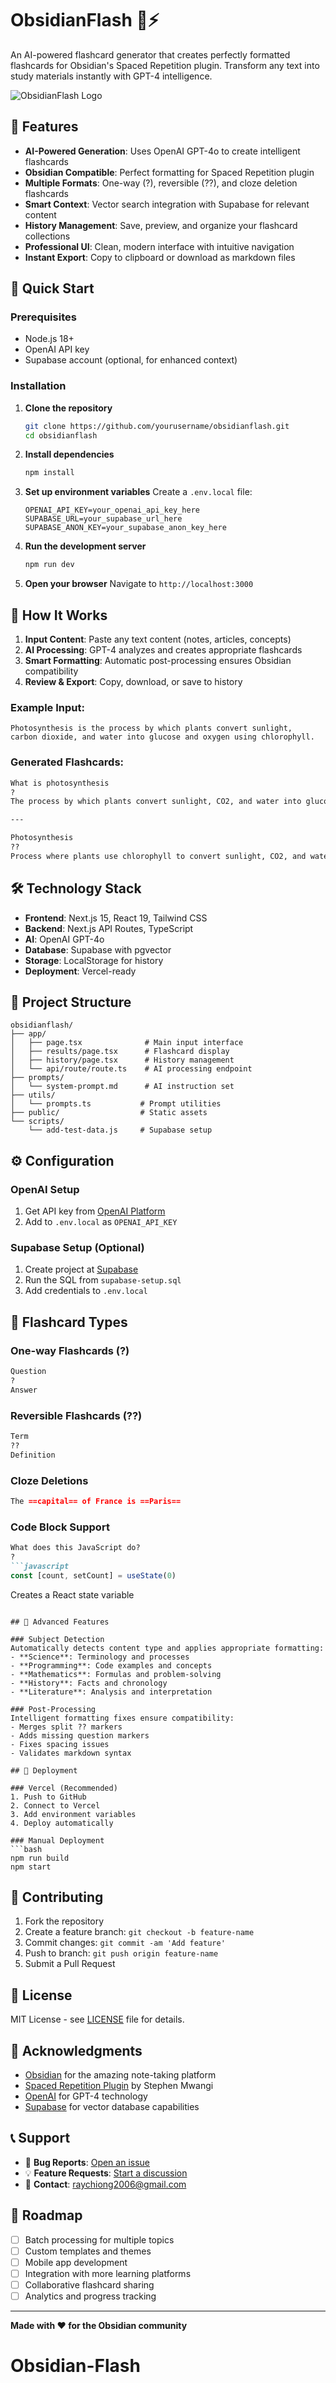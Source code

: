 # ObsidianFlash 🧠⚡

An AI-powered flashcard generator that creates perfectly formatted flashcards for Obsidian's Spaced Repetition plugin. Transform any text into study materials instantly with GPT-4 intelligence.

![ObsidianFlash Logo](public/Obsidian_Flash.png)

## 🌟 Features

- **AI-Powered Generation**: Uses OpenAI GPT-4o to create intelligent flashcards
- **Obsidian Compatible**: Perfect formatting for Spaced Repetition plugin
- **Multiple Formats**: One-way (?), reversible (??), and cloze deletion flashcards
- **Smart Context**: Vector search integration with Supabase for relevant content
- **History Management**: Save, preview, and organize your flashcard collections
- **Professional UI**: Clean, modern interface with intuitive navigation
- **Instant Export**: Copy to clipboard or download as markdown files

## 🚀 Quick Start

### Prerequisites
- Node.js 18+ 
- OpenAI API key
- Supabase account (optional, for enhanced context)

### Installation

1. **Clone the repository**
   ```bash
   git clone https://github.com/yourusername/obsidianflash.git
   cd obsidianflash
   ```

2. **Install dependencies**
   ```bash
   npm install
   ```

3. **Set up environment variables**
   Create a `.env.local` file:
   ```env
   OPENAI_API_KEY=your_openai_api_key_here
   SUPABASE_URL=your_supabase_url_here
   SUPABASE_ANON_KEY=your_supabase_anon_key_here
   ```

4. **Run the development server**
   ```bash
   npm run dev
   ```

5. **Open your browser**
   Navigate to `http://localhost:3000`

## 📖 How It Works

1. **Input Content**: Paste any text content (notes, articles, concepts)
2. **AI Processing**: GPT-4 analyzes and creates appropriate flashcards
3. **Smart Formatting**: Automatic post-processing ensures Obsidian compatibility
4. **Review & Export**: Copy, download, or save to history

### Example Input:
```
Photosynthesis is the process by which plants convert sunlight, 
carbon dioxide, and water into glucose and oxygen using chlorophyll.
```

### Generated Flashcards:
```markdown
What is photosynthesis
?
The process by which plants convert sunlight, CO2, and water into glucose and oxygen

---

Photosynthesis
??
Process where plants use chlorophyll to convert sunlight, CO2, and water into glucose and oxygen
```

## 🛠️ Technology Stack

- **Frontend**: Next.js 15, React 19, Tailwind CSS
- **Backend**: Next.js API Routes, TypeScript
- **AI**: OpenAI GPT-4o
- **Database**: Supabase with pgvector
- **Storage**: LocalStorage for history
- **Deployment**: Vercel-ready

## 📁 Project Structure

```
obsidianflash/
├── app/
│   ├── page.tsx              # Main input interface
│   ├── results/page.tsx      # Flashcard display
│   ├── history/page.tsx      # History management
│   └── api/route/route.ts    # AI processing endpoint
├── prompts/
│   └── system-prompt.md      # AI instruction set
├── utils/
│   └── prompts.ts           # Prompt utilities
├── public/                  # Static assets
└── scripts/
    └── add-test-data.js     # Supabase setup
```

## ⚙️ Configuration

### OpenAI Setup
1. Get API key from [OpenAI Platform](https://platform.openai.com/)
2. Add to `.env.local` as `OPENAI_API_KEY`

### Supabase Setup (Optional)
1. Create project at [Supabase](https://supabase.com/)
2. Run the SQL from `supabase-setup.sql`
3. Add credentials to `.env.local`

## 🎯 Flashcard Types

### One-way Flashcards (?)
```markdown
Question
?
Answer
```

### Reversible Flashcards (??)
```markdown
Term
??
Definition
```

### Cloze Deletions
```markdown
The ==capital== of France is ==Paris==
```

### Code Block Support
```markdown
What does this JavaScript do?
?
```javascript
const [count, setCount] = useState(0)
```
Creates a React state variable
```

## 🔧 Advanced Features

### Subject Detection
Automatically detects content type and applies appropriate formatting:
- **Science**: Terminology and processes
- **Programming**: Code examples and concepts  
- **Mathematics**: Formulas and problem-solving
- **History**: Facts and chronology
- **Literature**: Analysis and interpretation

### Post-Processing
Intelligent formatting fixes ensure compatibility:
- Merges split ?? markers
- Adds missing question markers
- Fixes spacing issues
- Validates markdown syntax

## 🚀 Deployment

### Vercel (Recommended)
1. Push to GitHub
2. Connect to Vercel
3. Add environment variables
4. Deploy automatically

### Manual Deployment
```bash
npm run build
npm start
```

## 🤝 Contributing

1. Fork the repository
2. Create a feature branch: `git checkout -b feature-name`
3. Commit changes: `git commit -am 'Add feature'`
4. Push to branch: `git push origin feature-name`
5. Submit a Pull Request

## 📄 License

MIT License - see [LICENSE](LICENSE) file for details.

## 🙏 Acknowledgments

- [Obsidian](https://obsidian.md/) for the amazing note-taking platform
- [Spaced Repetition Plugin](https://github.com/st3v3nmw/obsidian-spaced-repetition) by Stephen Mwangi
- [OpenAI](https://openai.com/) for GPT-4 technology
- [Supabase](https://supabase.com/) for vector database capabilities

## 📞 Support

- 🐛 **Bug Reports**: [Open an issue](https://github.com/JoachimRay/obsidianflash/issues)
- 💡 **Feature Requests**: [Start a discussion](https://github.com/JoachimRay/obsidianflash/discussions)
- 📧 **Contact**: raychiong2006@gmail.com

## 🎯 Roadmap

- [ ] Batch processing for multiple topics
- [ ] Custom templates and themes
- [ ] Mobile app development
- [ ] Integration with more learning platforms
- [ ] Collaborative flashcard sharing
- [ ] Analytics and progress tracking

---

**Made with ❤️ for the Obsidian community**

# Obsidian-Flash
